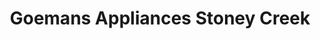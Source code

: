 ---
title: "Goemans Appliances Stoney Creek"
url: /stoney-creek/goemans-appliances-stoney-creek/
shop: appliance
---